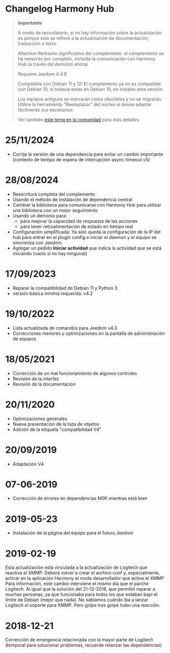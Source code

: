 # Changelog Harmony Hub

>**Importante**
>
>A modo de recordatorio, si no hay información sobre la actualización es porque solo se refiere a la actualización de documentación, traducción o texto.

> Attention
> Rediseño significativo del complemento: el complemento se ha reescrito por completo, incluida la comunicación con Harmony Hub (a través del demonio ahora)
>
> Requiere Jeedom 4.4.8
>
> Compatible con Debian 11 y 12! El complemento ya no es compatible con Debian 10, si todavía estás en Debian 10, no instales esta versión.
>
> Los equipos antiguos se marcarán como obsoletos y no se migrarán. Utilice la herramienta "Reemplazar" del núcleo si desea adaptar fácilmente sus escenarios.
>
> Ver también [este tema en la comunidad](https://community.jeedom.com/t/importante-mise-a-jour-pour-debian-11-et-debian-12/129908) para más detalles

# 25/11/2024

- Corrija la versión de una dependencia para evitar un cambio importante (contexto de tiempo de espera de interrupción async-timeout v5)

# 28/08/2024

- Reescritura completa del complemento
- Usando el método de instalación de dependencia central
- Cambiar la biblioteca para comunicarse con Harmony Hub para utilizar una biblioteca con un mejor seguimiento
- Usando un demonio para:
  - para mejorar la capacidad de respuesta de las acciones
  - para tener retroalimentación de estado en tiempo real
- Configuración simplificada: Ya solo queda la configuración de la IP del hub para entrar en el plugin config e iniciar el daemon y el equipo se sincroniza con Jeedom.
- Agregar un pedido **Iniciar actividad** que indica la actividad que se está iniciando (vacío si no hay ninguna))

# 17/09/2023

- Reparar la compatibilidad de Debian 11 y Python 3
- versión básica mínima requerida: v4.2

# 19/10/2022

- Lista actualizada de comandos para Jeedom v4.3
- Correcciones menores y optimizaciones en la pantalla de administración de equipos

# 18/05/2021

- Corrección de un mal funcionamiento de algunos controles
- Revisión de la interfaz
- Revisión de la documentación

# 20/11/2020

- Optimizaciones generales
- Nueva presentación de la lista de objetos
- Adición de la etiqueta "compatibilidad V4"

# 20/09/2019

- Adaptación V4

# 07-06-2019

- Corrección de errores en dependencias NOK mientras está bien

# 2019-05-23

- Instalación de la página del equipo para el futuro Jeedom

# 2019-02-19

Esta actualización está vinculada a la actualización de Logitech que reactiva el XMMP. Deberá volver a crear el archivo conf y, especialmente, activar en la aplicación Harmony el modo desarrollador que activa el XMMP
Para información, este cambio interviene el mismo día que el parche Logitech. Al igual que la solución del 21-12-2018, que permitió reparar a muchas personas, ya que funcionaba para todos los que estaban bajo el límite de Debian (mejor que nada). No sabíamos cuándo iba a lanzar Logitech el soporte para XMMP. Pero golpe tras golpe hubo una reacción.

# 2018-12-21

Corrección de emergencia relacionada con la mayor parte de Logitech (temporal para solucionar problemas, recuerde relanzar las dependencias)

